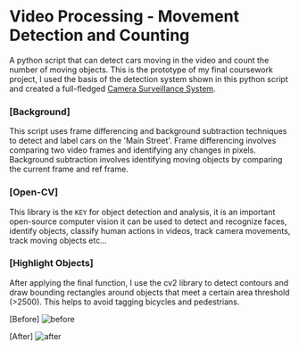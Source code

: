 # Video Processing - Movement Detection and Counting
A python script that can detect cars moving in the video and count the number of moving objects. This is the prototype of my final coursework project, I used the basis of the detection system shown in this python script and created a full-fledged [Camera Surveillance System](https://github.com/RoninSanta/CM3070-Camera-Surveillance-System-Project).

### [Background]
This script uses frame differencing and background subtraction techniques to detect and label cars on the 'Main Street'. Frame differencing involves comparing two video frames and identifying any changes in pixels. Background subtraction involves identifying moving objects by comparing the current frame and ref frame.

### [Open-CV]
This library is the `KEY` for object detection and analysis, it is an important open-source computer vision it can be used to detect and recognize faces, identify objects, classify human actions in videos, track camera movements, track moving objects etc...


### [Highlight Objects]
After applying the final function, I use the cv2 library to detect contours and draw bounding rectangles around objects that meet a certain area threshold (>2500). This helps to avoid tagging bicycles and pedestrians.


[Before] ![before](https://github.com/RoninSanta/VideoProcessing-MovementDetect_and_Counting/assets/109457795/c450e39b-826d-4f62-9147-3f1e0d168bd1)

[After] ![after](https://github.com/RoninSanta/VideoProcessing-MovementDetect_and_Counting/assets/109457795/e183f962-0245-443d-8448-5a1cac132f13)
